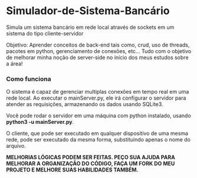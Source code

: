 # Simulador-de-Sistema-Bancário
Simula um sistema bancário em rede local através de sockets em um sistema do tipo cliente-servidor

Objetivo: Aprender conceitos de back-end tais como, crud, uso de threads, pacotes em python, gerenciamento de conexões, etc... Tudo com o objetivo de melhorar minha noção de server-side no início dos meus estudos sobre a área!

### Como funciona

O sistema é capaz de gerenciar multiplas conexões em tempo real em uma rede local. Ao executar o mainServer.py, ele irá configurar o servidor para atender as requisições, armazenando os dados usando SQLite3. 

Você pode rodar o servidor em uma máquina com python instalado, usando **python3 -u mainServer.py**.

O cliente, que pode ser executado em qualquer dispositivo de uma mesma rede, pode ser executado da mesma forma, substituindo apenas o nome do arquivo. 

**MELHORIAS LÓGICAS PODEM SER FEITAS. PEÇO SUA AJUDA PARA MELHORAR A ORGANIZAÇÃO DO CÓDIGO, FAÇA UM FORK DO MEU PROJETO E MELHORE SUAS HABILIDADES TAMBÉM.**
